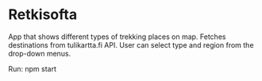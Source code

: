 # Retkisofta
App that shows different types of trekking places on map.
Fetches destinations from tulikartta.fi API. User can select type and region from the drop-down menus.

Run: npm start
